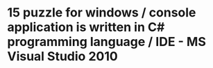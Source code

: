 15 puzzle for windows / console application is written in C# programming language / IDE - MS Visual Studio 2010
==
